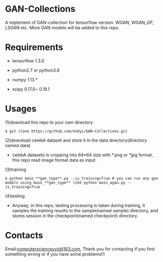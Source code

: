 # GAN-Collections
  A implement of GAN-collection for tensorflow version. WGAN, WGAN_GP, LSGAN etc. More GAN models will be added to this repo. 

# Requirements

  - tensorflow 1.3.0

  - python2.7 or python3.6

  - numpy 1.13.*

  - scipy 0.17.0~ 0.19.1
 
# Usages

  (1)download this repo to your own directory
  
    $ git clone https://github.com/nnUyi/GAN-Collections.git
    
  (2)download celebA dataset and store it in the data directory(directory named data)
      
   - celebA datasets is cropping into 64*64 size with *.png or *jpg format, this repo read image format data as input.
      
  (3)training
  
    $ python main_**gan_type**.py --is_training=True # you can run any gan models using main_**gan_type** like python main_wgan.py --is_training=True
  
  (4)testing
    
   - Anyway, in this repo, testing processing is taken during training, It samples the training results to the sample(named sample) directory, and stores session in the checkpoint(named checkpoint) directory.

# Contacts

  Email:computerscienceyyz@163.com, Thank you for contacting if you find something wrong or if you have some problems!!!

